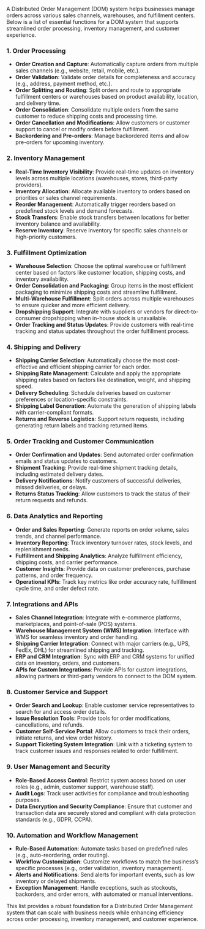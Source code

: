 A Distributed Order Management (DOM) system helps businesses manage orders across various sales channels, warehouses, and fulfillment centers. Below is a list of essential functions for a DOM system that supports streamlined order processing, inventory management, and customer experience.

### 1. **Order Processing**
   - **Order Creation and Capture**: Automatically capture orders from multiple sales channels (e.g., website, retail, mobile, etc.).
   - **Order Validation**: Validate order details for completeness and accuracy (e.g., address, payment method, etc.).
   - **Order Splitting and Routing**: Split orders and route to appropriate fulfillment centers or warehouses based on product availability, location, and delivery time.
   - **Order Consolidation**: Consolidate multiple orders from the same customer to reduce shipping costs and processing time.
   - **Order Cancellation and Modifications**: Allow customers or customer support to cancel or modify orders before fulfillment.
   - **Backordering and Pre-orders**: Manage backordered items and allow pre-orders for upcoming inventory.

### 2. **Inventory Management**
   - **Real-Time Inventory Visibility**: Provide real-time updates on inventory levels across multiple locations (warehouses, stores, third-party providers).
   - **Inventory Allocation**: Allocate available inventory to orders based on priorities or sales channel requirements.
   - **Reorder Management**: Automatically trigger reorders based on predefined stock levels and demand forecasts.
   - **Stock Transfers**: Enable stock transfers between locations for better inventory balance and availability.
   - **Reserve Inventory**: Reserve inventory for specific sales channels or high-priority customers.

### 3. **Fulfillment Optimization**
   - **Warehouse Selection**: Choose the optimal warehouse or fulfillment center based on factors like customer location, shipping costs, and inventory availability.
   - **Order Consolidation and Packaging**: Group items in the most efficient packaging to minimize shipping costs and streamline fulfillment.
   - **Multi-Warehouse Fulfillment**: Split orders across multiple warehouses to ensure quicker and more efficient delivery.
   - **Dropshipping Support**: Integrate with suppliers or vendors for direct-to-consumer dropshipping when in-house stock is unavailable.
   - **Order Tracking and Status Updates**: Provide customers with real-time tracking and status updates throughout the order fulfillment process.

### 4. **Shipping and Delivery**
   - **Shipping Carrier Selection**: Automatically choose the most cost-effective and efficient shipping carrier for each order.
   - **Shipping Rate Management**: Calculate and apply the appropriate shipping rates based on factors like destination, weight, and shipping speed.
   - **Delivery Scheduling**: Schedule deliveries based on customer preferences or location-specific constraints.
   - **Shipping Label Generation**: Automate the generation of shipping labels with carrier-compliant formats.
   - **Returns and Reverse Logistics**: Support return requests, including generating return labels and tracking returned items.

### 5. **Order Tracking and Customer Communication**
   - **Order Confirmation and Updates**: Send automated order confirmation emails and status updates to customers.
   - **Shipment Tracking**: Provide real-time shipment tracking details, including estimated delivery dates.
   - **Delivery Notifications**: Notify customers of successful deliveries, missed deliveries, or delays.
   - **Returns Status Tracking**: Allow customers to track the status of their return requests and refunds.

### 6. **Data Analytics and Reporting**
   - **Order and Sales Reporting**: Generate reports on order volume, sales trends, and channel performance.
   - **Inventory Reporting**: Track inventory turnover rates, stock levels, and replenishment needs.
   - **Fulfillment and Shipping Analytics**: Analyze fulfillment efficiency, shipping costs, and carrier performance.
   - **Customer Insights**: Provide data on customer preferences, purchase patterns, and order frequency.
   - **Operational KPIs**: Track key metrics like order accuracy rate, fulfillment cycle time, and order defect rate.

### 7. **Integrations and APIs**
   - **Sales Channel Integration**: Integrate with e-commerce platforms, marketplaces, and point-of-sale (POS) systems.
   - **Warehouse Management System (WMS) Integration**: Interface with WMS for seamless inventory and order handling.
   - **Shipping Carrier Integration**: Connect with major carriers (e.g., UPS, FedEx, DHL) for streamlined shipping and tracking.
   - **ERP and CRM Integration**: Sync with ERP and CRM systems for unified data on inventory, orders, and customers.
   - **APIs for Custom Integrations**: Provide APIs for custom integrations, allowing partners or third-party vendors to connect to the DOM system.

### 8. **Customer Service and Support**
   - **Order Search and Lookup**: Enable customer service representatives to search for and access order details.
   - **Issue Resolution Tools**: Provide tools for order modifications, cancellations, and refunds.
   - **Customer Self-Service Portal**: Allow customers to track their orders, initiate returns, and view order history.
   - **Support Ticketing System Integration**: Link with a ticketing system to track customer issues and responses related to order fulfillment.

### 9. **User Management and Security**
   - **Role-Based Access Control**: Restrict system access based on user roles (e.g., admin, customer support, warehouse staff).
   - **Audit Logs**: Track user activities for compliance and troubleshooting purposes.
   - **Data Encryption and Security Compliance**: Ensure that customer and transaction data are securely stored and compliant with data protection standards (e.g., GDPR, CCPA).

### 10. **Automation and Workflow Management**
   - **Rule-Based Automation**: Automate tasks based on predefined rules (e.g., auto-reordering, order routing).
   - **Workflow Customization**: Customize workflows to match the business’s specific processes (e.g., order validation, inventory management).
   - **Alerts and Notifications**: Send alerts for important events, such as low inventory or delayed shipments.
   - **Exception Management**: Handle exceptions, such as stockouts, backorders, and order errors, with automated or manual interventions.

This list provides a robust foundation for a Distributed Order Management system that can scale with business needs while enhancing efficiency across order processing, inventory management, and customer experience.
